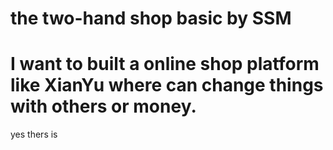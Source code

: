 # the two-hand shop basic by SSM
# I want to built a online shop platform like XianYu where can change things with others or money.
yes thers is
